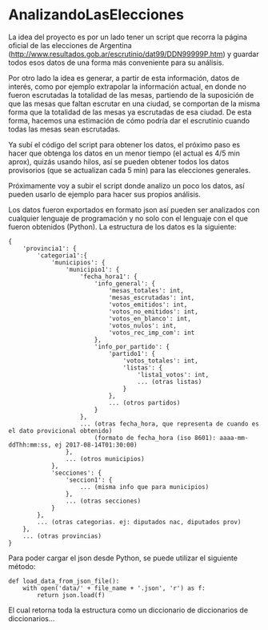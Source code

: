 # AnalizandoLasElecciones
La idea del proyecto es por un lado tener un script que recorra la página oficial de las elecciones de Argentina (http://www.resultados.gob.ar/escrutinio/dat99/DDN99999P.htm) y guardar todos esos datos de una forma más conveniente para su análisis.

Por otro lado la idea  es generar, a partir de esta información, datos de interés, como por ejemplo extrapolar la información actual, en donde no fueron escrutadas la totalidad de las mesas, partiendo de la suposición de que las mesas que faltan escrutar en una ciudad, se comportan de la misma forma que la totalidad de las mesas ya escrutadas de esa ciudad. De esta forma, hacemos una estimación de cómo podría dar el escrutinio cuando todas las mesas sean escrutadas.

Ya subí el código del script para obtener los datos, el próximo paso es hacer que obtenga los datos en un menor tiempo (el actual es 4/5 min aprox), quizás usando hilos, así se pueden obtener todos los datos provisorios (que se actualizan cada 5 min) para las elecciones generales.

Próximamente voy a subir el script donde analizo un poco los datos, así pueden usarlo de ejemplo para hacer sus propios análisis.

Los datos fueron exportados en formato json así pueden ser analizados con cualquier lenguaje de programación y no solo con el lenguaje con el que fueron obtenidos (Python). La estructura de los datos es la siguiente:

    {
        'provincia1': {
            'categoria1':{
                'municipios': {
                    'municipio1': {
                        'fecha_hora1': {
                            'info_general': {
                                'mesas_totales': int,
                                'mesas_escrutadas': int,
                                'votos_emitidos': int,
                                'votos_no_emitidos': int,
                                'votos_en_blanco': int,
                                'votos_nulos': int,
                                'votos_rec_imp_com': int
                            },
                            'info_por_partido': {
                                'partido1': {
                                    'votos_totales': int,
                                    'listas': {
                                        'lista1_votos': int,
                                        ... (otras listas)
                                    }
                                },
                                ... (otros partidos)
                            }
                        },
                        ... (otras fecha_hora, que representa de cuando es el dato provicional obtenido)
                            (formato de fecha_hora (iso 8601): aaaa-mm-ddThh:mm:ss, ej 2017-08-14T01:30:00)
                    },
                    ... (otros municipios)
                },
                'secciones': {
                    'seccion1': {
                        ... (misma info que para municipios)
                    },
                    ... (otras secciones)
                }
            },
            ... (otras categorias. ej: diputados nac, diputados prov)
        },
        ... (otras provincias)
    }

Para poder cargar el json desde Python, se puede utilizar el siguiente método:

    def load_data_from_json_file():
        with open('data/' + file_name + '.json', 'r') as f:
            return json.load(f)

El cual retorna toda la estructura como un diccionario de diccionarios de diccionarios...